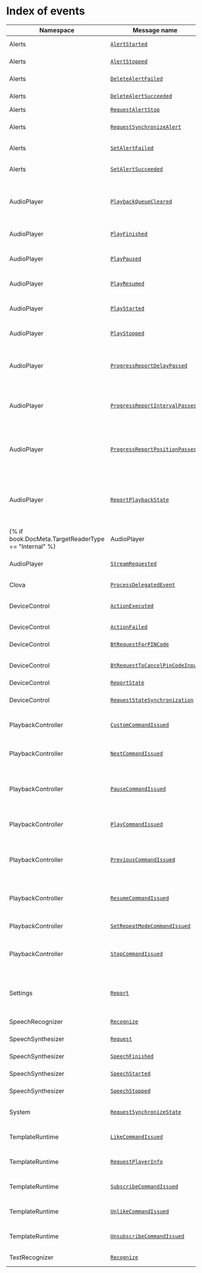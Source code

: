 # Index of events

| Namespace         | Message name       | Description                                             |
|-------------------|----------------|-------------------------------------------------|
| Alerts            | [`AlertStarted`](/Develop/References/CICInterface/Alerts.md#AlertStarted)                 | Reports to CIC that the client has started ringing an alarm. |
| Alerts            | [`AlertStopped`](/Develop/References/CICInterface/Alerts.md#AlertStopped)                 | Reports to CIC that the client has stopped ringing an alarm. |
| Alerts            | [`DeleteAlertFailed`](/Develop/References/CICInterface/Alerts.md#DeleteAlertFailed)       | Reports to CIC that the client has failed to delete the specified alarm. |
| Alerts            | [`DeleteAlertSucceeded`](/Develop/References/CICInterface/Alerts.md#DeleteAlertSucceeded) | Reports to CIC that the client has successfully deleted the specified alarm. |
| Alerts            | [`RequestAlertStop`](/Develop/References/CICInterface/Alerts.md#RequestAlertStop)         | Requests CIC to stop the ringing alarm.  |
| Alerts            | [`RequestSynchronizeAlert`](/Develop/References/CICInterface/Alerts.md#RequestSynchronizeAlert) | Reports to CIC that the client needs to synchronize the alarm information of the user stored in Clova cloud. |
| Alerts            | [`SetAlertFailed`](/Develop/References/CICInterface/Alerts.md#SetAlertFailed)             | Reports to CIC that the client has failed to add or change the specified alarm. |
| Alerts            | [`SetAlertSucceeded`](/Develop/References/CICInterface/Alerts.md#SetAlertSucceeded)       | Reports to CIC that the client has successfully added or changed the specified alarm. |
| AudioPlayer       | [`PlaybackQueueCleared`](/Develop/References/CICInterface/AudioPlayer.md#PlaybackQueueCleared) | If the [`AudioPlayer.ClearQueue`](/Develop/References/CICInterface/AudioPlayer.md#ClearQueue) directive message is received from CIC, the client must send the `PlaybackQueueCleared` event message after initializing the playback queue.   |
| AudioPlayer       | [`PlayFinished`](/Develop/References/CICInterface/AudioPlayer.md#PlayFinished) | Reports to CIC that the client has finished playback with the information on the audio stream.        |
| AudioPlayer       | [`PlayPaused`](/Develop/References/CICInterface/AudioPlayer.md#PlayPaused)     | Reports to CIC that the client has paused playback with the information on the audio stream.    |
| AudioPlayer       | [`PlayResumed`](/Develop/References/CICInterface/AudioPlayer.md#PlayResumed)   | Reports to CIC that the client has resumed playback with the information on the audio stream.            |
| AudioPlayer       | [`PlayStarted`](/Develop/References/CICInterface/AudioPlayer.md#PlayStarted)   | Reports to CIC that the client has started playback with the information on the audio stream.       |
| AudioPlayer       | [`PlayStopped`](/Develop/References/CICInterface/AudioPlayer.md#PlayStopped)   | Reports to CIC that the client has stopped playback with the information on the audio stream.       |
| AudioPlayer       | [`ProgressReportDelayPassed`](/Develop/References/CICInterface/AudioPlayer.md#ProgressReportPositionPassed) | Reports to CIC the current playback state ([`AudioPlayer.PlaybackState`](/Develop/References/Context_Objects.md#PlaybackState)) after the delay, specified period of time, has passed. The delay is a period of time specified in the [`AudioPlayer.Play`](/Develop/References/CICInterface/AudioPlayer.md#Play) directive. |
| AudioPlayer       | [`ProgressReportIntervalPassed`](/Develop/References/CICInterface/AudioPlayer.md#ProgressReportPositionPassed)| Reports to CIC the current playback state ([`AudioPlayer.PlaybackState`](/Develop/References/Context_Objects.md#PlaybackState)), by the specified interval, after playback has started. The interval is specified in the [`AudioPlayer.Play`](/Develop/References/CICInterface/AudioPlayer.md#Play) directive.|
| AudioPlayer       | [`ProgressReportPositionPassed`](/Develop/References/CICInterface/AudioPlayer.md#ProgressReportPositionPassed) | Reports to CIC the current playback state ([`AudioPlayer.PlaybackState`](/Develop/References/Context_Objects.md#PlaybackState)) at the specified time, which is measured from the start of the audio stream. The reporting time is specified in the [`AudioPlayer.Play`](/Develop/References/CICInterface/AudioPlayer.md#Play) directive.|
| AudioPlayer       | [`ReportPlaybackState`](/Develop/References/CICInterface/AudioPlayer.md#ReportPlaybackState) | Reports to CIC the current playback state of the client. If the [`AudioPlayer.ExpectReportPlaybackState`](/Develop/References/CICInterface/AudioPlayer.md#ExpectReportPlaybackState) directive is received from CIC, the client must send the `AudioPlayer.ReportPlaybackState` event to CIC.  |
{% if book.DocMeta.TargetReaderType == "Internal" %}| AudioPlayer       | [`RequestPlaybackState`](/Develop/References/CICInterface/AudioPlayer.md#RequestPlaybackState) | Requests CIC for the current playback state of the client. Upon receiving the `AudioPlayer.RequestPlaybackState` event, CIC will send the [`AudioPlayer.ExpectReportPlaybackState`](/Develop/References/CICInterface/AudioPlayer.md#ExpectReportPlaybackState) directive to all or specific clients registered to the user account.  |
| AudioPlayer       | [`StreamRequested`](/Develop/References/CICInterface/AudioPlayer.md#StreamRequested) | Requests CIC for additional information needed for audio stream playback such as a streaming URL. |{% else %}| AudioPlayer       | [`StreamRequested`](/Develop/References/CICInterface/AudioPlayer.md#StreamRequested) | Requests CIC for additional information needed for audio stream playback such as a streaming URL. |{% endif %}
| Clova              | [`ProcessDelegatedEvent`](/Develop/References/CICInterface/Clova.md#ProcessDelegatedEvent)                          | Requests CIC for the result of handling the [delegated user request](/Develop/Guides/Handle_Delegation.md).  |
| DeviceControl     | [`ActionExecuted`](/Develop/References/CICInterface/DeviceControl.md#ActionExecuted) | Reports to CIC that the client has successfully changed the specified settings.                               |
| DeviceControl     | [`ActionFailed`](/Develop/References/CICInterface/DeviceControl.md#ActionFailed) | Reports to CIC that the client cannot or has failed to change the specified settings.                   |
| DeviceControl     | [`BtRequestForPINCode`](/Develop/References/CICInterface/DeviceControl.md#BtRequestForPINCode) | Sends the PIN code input request of the Bluetooth speaker to CIC.       |
| DeviceControl     | [`BtRequestToCancelPinCodeInput`](/Develop/References/CICInterface/DeviceControl.md#BtRequestToCancelPinCodeInput) | Sends the cancellation request for the PIN code input from the Bluetooth speaker to CIC. |
| DeviceControl     | [`ReportState`](/Develop/References/CICInterface/DeviceControl.md#ReportState)   | Reports to CIC of the current device state.                              |
| DeviceControl     | [`RequestStateSynchronization`](/Develop/References/CICInterface/DeviceControl.md#RequestStateSynchronization) | Requests for the current state of other client devices registered to the current user account.  |
| PlaybackController | [`CustomCommandIssued`](/Develop/References/CICInterface/PlaybackController.md#CustomCommandIssued)               | Reports to CIC when the user presses or taps a button that has a custom function on the client device.  |
| PlaybackController | [`NextCommandIssued`](/Develop/References/CICInterface/PlaybackController.md#NextCommandIssued)                   | Reports to CIC if the user presses the Next button on the client device or responds to the [`PlaybackController.ExpectNextCommand`](/Develop/References/CICInterface/PlaybackController.md#ExpectNextCommand) directive from CIC. |
| PlaybackController | [`PauseCommandIssued`](/Develop/References/CICInterface/PlaybackController.md#PauseCommandIssued)                 | Reports to CIC if the user presses the Pause button on the client device or responds to the [`PlaybackController.ExpectPauseCommand`](/Develop/References/CICInterface/PlaybackController.md#ExpectPauseCommand) directive from CIC.  |
| PlaybackController | [`PlayCommandIssued`](/Develop/References/CICInterface/PlaybackController.md#PlayCommandIssued)                   | Reports to CIC if the user presses the Play button on the client device or responds to the [`PlaybackController.ExpectPlayCommand`](/Develop/References/CICInterface/PlaybackController.md#ExpectPlayCommand) directive from CIC.  |
| PlaybackController | [`PreviousCommandIssued`](/Develop/References/CICInterface/PlaybackController.md#PreviousCommandIssued)           | Reports to CIC if the user presses the Previous button on the client device or responds to the [`PlaybackController.ExpectPreviousCommand`](/Develop/References/CICInterface/PlaybackController.md#ExpectPreviousCommand) directive from CIC. |
| PlaybackController | [`ResumeCommandIssued`](/Develop/References/CICInterface/PlaybackController.md#ResumeCommandIssued)               | Reports to CIC if the user presses the Resume button on the client device or responds to the [`PlaybackController.ExpectResumeCommand`](/Develop/References/CICInterface/PlaybackController.md#ExpectResumeCommand) directive from CIC.  |
| PlaybackController | [`SetRepeatModeCommandIssued`](/Develop/References/CICInterface/PlaybackController.md#SetRepeatModeCommandIssued) | Reports to CIC when the user presses the Repeat button on the client device.  |
| PlaybackController | [`StopCommandIssued`](/Develop/References/CICInterface/PlaybackController.md#StopCommandIssued)                   | Reports to CIC if the user presses the Resume button on the client device or responds to the [`PlaybackController.ExpectStopCommand`](/Develop/References/CICInterface/PlaybackController.md#ExpectStopCommand) directive from CIC.  |
| Settings          | [`Report`](/Develop/References/CICInterface/Settings.md#Report)                                                    | The client reports the current settings information to CIC. If the [Settings.ExpectReport](/Develop/References/CICInterface/Settings.md#ExpectReport) directive is received from CIC, the client must send the `Settings.Report` event to CIC.  |
| SpeechRecognizer  | [`Recognize`](/Develop/References/CICInterface/SpeechRecognizer.md#Recognize)  | Requests CIC for speech recognition on the user audio request.                                          |
| SpeechSynthesizer | [`Request`](/Develop/References/CICInterface/SpeechSynthesizer.md#Request)     | Requests CIC to generate a specified text into TTS.                                             |
| SpeechSynthesizer | [`SpeechFinished`](/Develop/References/CICInterface/SpeechSynthesizer.md#SpeechFinished)   | Reports to CIC that the client has finished playing the TTS.                                 |
| SpeechSynthesizer | [`SpeechStarted`](/Develop/References/CICInterface/SpeechSynthesizer.md#SpeechStarted)     | Reports to CIC that the client has started playing the TTS.                                 |
| SpeechSynthesizer | [`SpeechStopped`](/Develop/References/CICInterface/SpeechSynthesizer.md#SpeechStopped)     | Reports to CIC that the client has stopped playing the TTS.                                 |
| System          | [`RequestSynchronizeState`](/Develop/References/CICInterface/System.md#RequestSynchronizeState) | Reports to CIC that the client needs to synchronize the shared information stored in Clova cloud. |
| TemplateRuntime    | [`LikeCommandIssued`](/Develop/References/CICInterface/TemplateRuntime.md#LikeCommandIssued) | Reports to CIC when the user presses the Like button for specific media from the client device. |
| TemplateRuntime    | [`RequestPlayerInfo`](/Develop/References/CICInterface/TemplateRuntime.md#RequestPlayerInfo) | Requests CIC for playback metadata such as a playlist, album image, and lyrics to display on the media player. |
| TemplateRuntime    | [`SubscribeCommandIssued`](/Develop/References/CICInterface/TemplateRuntime.md#SubscribeCommandIssued) | Reports to CIC when the user presses the Subscribe button for specific media from the client device.  |
| TemplateRuntime    | [`UnlikeCommandIssued`](/Develop/References/CICInterface/TemplateRuntime.md#UnlikeCommandIssued) | Reports to CIC when the user presses the Unlike button for specific media from the client device. |
| TemplateRuntime    | [`UnsubscribeCommandIssued`](/Develop/References/CICInterface/TemplateRuntime.md#UnsubscribeCommandIssued) | Reports to CIC when the user presses the Unsubscribe button for specific media from the client device. |
| TextRecognizer  | [`Recognize`](/Develop/References/CICInterface/TextRecognizer.md#Recognize)      | Requests CIC to recognize what the user wants by sending the user input text.                           |
